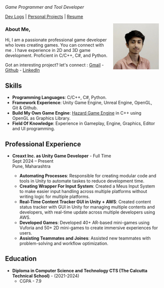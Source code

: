 <style>
.float-right {
  float: right;
  width: 150px;
  margin-left: 15px;
  margin-bottom: 10px;
}
</style>

*Game Programmer and Tool Developer*

[Dev Logs](pages/devlog.md) | [Personal Projects](pages/personal_projects.md) | [Resume](https://drive.google.com/file/d/1QOzuGEbz1VH8dheOF42t5kJcsphgzjn_/view?usp=drive_link)

<img src="assets\images\profile_image.jpeg" alt="Profile Image" class="float-right">

### About Me,

Hi, I am a passionate professional game developer who loves creating games. You can connect with me . I have experience in 2D and 3D game development. Proficient in C/C++, C#, and Python.

Got an interesting project? let's connect : [Gmail](mailto:gamedev.abhijit@gmail.com) - [Github](https://github.com/gamdevAbhi) - [LinkedIn](https://linkedin.com/in/abhijit-biswas-dev)

## Skills

- **Programming Languages**: C/C++, C#, Python.
- **Framework Experience**: Unity Game Engine, Unreal Engine, OpenGL, Git & Github.
- **Build My Own Game Engine**: [Hazard Game Engine](https://github.com/gamdevAbhi/Hazard-Game-Engine) in C++ using OpenGL as Graphics Library.
- **Field Of Knowledge**: Experience in Gameplay, Engine, Graphics, Editor and UI programming.

## Professional Experience

- **Creaxt Inc. as Unity Game Developer** - Full Time  
  Sept 2024 – Present  
  Pune, Maharashtra

  - **Automating Processes**: Responsible for creating modular code and tools in Unity to automate taskes to reduce development time.
  - **Creating Wrapper For Input System**: Created a Meus Input System to make easier input handling across multiple platforms without writing logic for multiple platforms.
  - **Real-Time Content Tracker GUI in Unity + AWS**: Created content status tracker with GUI in Unity for managing multiple contents and developers, with real-time update across multiple developers using AWS.
  - **Developed Games**: Developed 40+ AR-based mini-games using Vuforia and 50+ 2D mini-games to create immersive experiences for users.
  - **Assisting Teammates and Joines**: Assisted new teammates with problem-solving and workflow optimization. 

## Education

- **Diploma in Computer Science and Technology CTS (The Calcutta Technical School)** - (2021-2024)
  - CGPA - 7.9
